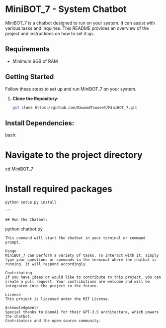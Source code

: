 # MiniBOT_7 - System Chatbot

MiniBOT_7 is a chatbot designed to run on your system. It can assist with various tasks and inquiries. This README provides an overview of the project and instructions on how to set it up.

## Requirements

- Minimum 9GB of RAM

## Getting Started

Follow these steps to set up and run MiniBOT_7 on your system.

1. **Clone the Repository:**

   ```bash
   git clone https://github.com/DawoodTouseef/MiniBOT_7.git

## Install Dependencies:
bash:
# Navigate to the project directory
cd MiniBOT_7

# Install required packages
```
python setup.py install 

'''

## Run the Chatbot:

```
python chatbot.py

```
This command will start the chatbot in your terminal or command prompt.

Usage
MiniBOT_7 can perform a variety of tasks. To interact with it, simply type your questions or commands in the terminal where the chatbot is running. It will respond accordingly.

Contributing
If you have ideas or would like to contribute to this project, you can create a pull request. Your contributions are welcome and will be integrated into the project in the future.

License
This project is licensed under the MIT License.

Acknowledgments
Special thanks to OpenAI for their GPT-3.5 architecture, which powers the chatbot.
Contributors and the open-source community.
